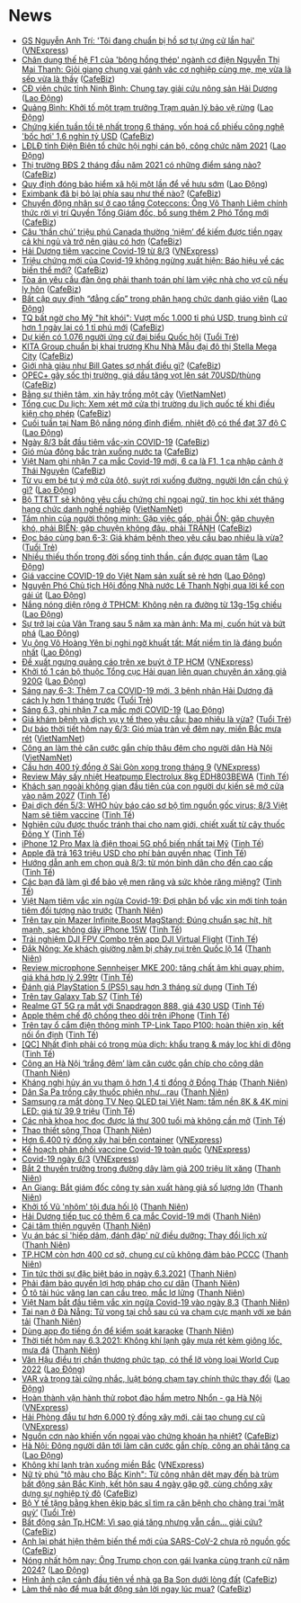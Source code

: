 # News

- [GS Nguyễn Anh Trí: 'Tôi đang chuẩn bị hồ sơ tự ứng cử lần hai'](https://vnexpress.net/gs-nguyen-anh-tri-toi-dang-chuan-bi-ho-so-tu-ung-cu-lan-hai-4243958.html) ([VNExpress](https://vnexpress.net))
- [Chân dung thế hệ F1 của 'bông hồng thép' ngành cơ điện Nguyễn Thị Mai Thanh: Giỏi giang chung vai gánh vác cơ nghiệp cùng mẹ, mẹ vừa là sếp vừa là thầy](https://cafebiz.vn/chan-dung-the-he-f1-cua-bong-hong-thep-nganh-co-dien-nguyen-thi-mai-thanh-gioi-giang-chung-vai-ganh-vac-co-nghiep-cung-me-me-vua-la-sep-vua-la-thay-20210304140233733.chn) ([CafeBiz](https://cafebiz.vn))
- [CĐ viên chức tỉnh Ninh Bình: Chung tay giải cứu nông sản Hải Dương](https://laodong.vn/cong-doan/cd-vien-chuc-tinh-ninh-binh-chung-tay-giai-cuu-nong-san-hai-duong-886223.ldo) ([Lao Động](https://laodong.vn))
- [Quảng Bình: Khởi tố một trạm trưởng Trạm quản lý bảo vệ rừng](https://laodong.vn/phap-luat/quang-binh-khoi-to-mot-tram-truong-tram-quan-ly-bao-ve-rung-886239.ldo) ([Lao Động](https://laodong.vn))
- [Chứng kiến tuần tồi tệ nhất trong 6 tháng, vốn hoá cổ phiếu công nghệ 'bốc hơi' 1,6 nghìn tỷ USD](https://cafebiz.vn/chung-kien-tuan-toi-te-nhat-trong-6-thang-von-hoa-co-phieu-cong-nghe-boc-hoi-16-nghin-ty-usd-20210306084728402.chn) ([CafeBiz](https://cafebiz.vn))
- [LĐLĐ tỉnh Điện Biên tổ chức hội nghị cán bộ, công chức năm 2021](https://laodong.vn/ldld-dien-bien/ldld-tinh-dien-bien-to-chuc-hoi-nghi-can-bo-cong-chuc-nam-2021-886208.ldo) ([Lao Động](https://laodong.vn))
- [Thị trường BĐS 2 tháng đầu năm 2021 có những điểm sáng nào?](https://cafebiz.vn/thi-truong-bds-2-thang-dau-nam-2021-co-nhung-diem-sang-nao-20210306084204379.chn) ([CafeBiz](https://cafebiz.vn))
- [Quy định đóng bảo hiểm xã hội một lần để về hưu sớm](https://laodong.vn/ban-doc/quy-dinh-dong-bao-hiem-xa-hoi-mot-lan-de-ve-huu-som-886210.ldo) ([Lao Động](https://laodong.vn))
- [Eximbank đã bị bỏ lại phía sau như thế nào?](https://cafebiz.vn/eximbank-da-bi-bo-lai-phia-sau-nhu-the-nao-20210306083909827.chn) ([CafeBiz](https://cafebiz.vn))
- [Chuyển động nhân sự ở cao tầng Coteccons: Ông Võ Thanh Liêm chính thức rời vị trí Quyền Tổng Giám đốc, bổ sung thêm 2 Phó Tổng mới](https://cafebiz.vn/chuyen-dong-nhan-su-o-cao-tang-coteccons-ong-vo-thanh-liem-chinh-thuc-roi-vi-tri-quyen-tong-giam-doc-bo-sung-them-2-pho-tong-moi-20210305174851277.chn) ([CafeBiz](https://cafebiz.vn))
- [Câu ‘thần chú’ triệu phú Canada thường ‘niệm’ để kiếm được tiền ngay cả khi ngủ và trở nên giàu có hơn](https://cafebiz.vn/cau-than-chu-trieu-phu-canada-thuong-niem-de-kiem-duoc-tien-ngay-ca-khi-ngu-va-tro-nen-giau-co-hon-20210305172918755.chn) ([CafeBiz](https://cafebiz.vn))
- [Hải Dương tiêm vaccine Covid-19 từ 8/3](https://vnexpress.net/hai-duong-tiem-vaccine-covid-19-tu-8-3-4244306.html) ([VNExpress](https://vnexpress.net))
- [Triệu chứng mới của Covid-19 không ngừng xuất hiện: Báo hiệu về các biến thể mới?](https://cafebiz.vn/trieu-chung-moi-cua-covid-19-khong-ngung-xuat-hien-bao-hieu-ve-cac-bien-the-moi-20210306081910886.chn) ([CafeBiz](https://cafebiz.vn))
- [Tòa án yêu cầu đàn ông phải thanh toán phí làm việc nhà cho vợ cũ nếu ly hôn](https://cafebiz.vn/toa-an-yeu-cau-dan-ong-phai-thanh-toan-phi-lam-viec-nha-cho-vo-cu-neu-ly-hon-20210305211956695.chn) ([CafeBiz](https://cafebiz.vn))
- [Bất cập quy định “đẳng cấp” trong phân hạng chức danh giáo viên](https://laodong.vn/ban-doc/bat-cap-quy-dinh-dang-cap-trong-phan-hang-chuc-danh-giao-vien-886221.ldo) ([Lao Động](https://laodong.vn))
- [TQ bất ngờ cho Mỹ "hít khói": Vượt mốc 1.000 tỉ phú USD, trung bình cứ hơn 1 ngày lại có 1 tỉ phú mới](https://cafebiz.vn/tq-bat-ngo-cho-my-hit-khoi-vuot-moc-1000-ti-phu-usd-trung-binh-cu-hon-1-ngay-lai-co-1-ti-phu-moi-2021030608161749.chn) ([CafeBiz](https://cafebiz.vn))
- [Dự kiến có 1.076 người ứng cử đại biểu Quốc hội](https://tuoitre.vn/du-kien-co-1-076-nguoi-ung-cu-dai-bieu-quoc-hoi-20210305115651395.htm) ([Tuổi Trẻ](https://tuoitre.vn))
- [KITA Group chuẩn bị khai trương Khu Nhà Mẫu đại đô thị Stella Mega City](https://cafebiz.vn/kita-group-chuan-bi-khai-truong-khu-nha-mau-dai-do-thi-stella-mega-city-20210306083503217.chn) ([CafeBiz](https://cafebiz.vn))
- [Giới nhà giàu như Bill Gates sợ nhất điều gì?](https://cafebiz.vn/gioi-nha-giau-nhu-bill-gates-so-nhat-dieu-gi-20210305145912424.chn) ([CafeBiz](https://cafebiz.vn))
- [OPEC+ gây sốc thị trường, giá dầu tăng vọt lên sát 70USD/thùng](https://cafebiz.vn/opec-gay-soc-thi-truong-gia-dau-tang-vot-len-sat-70usd-thung-20210306075448938.chn) ([CafeBiz](https://cafebiz.vn))
- [Bằng sự thiện tâm, xin hãy trồng một cây](http://vietnamnet.vn/vn/thoi-su/bang-su-thien-tam-xin-hay-trong-mot-cay-717607.html) ([VietNamNet](https://vietnamnet.vn))
- [Tổng cục Du lịch: Xem xét mở cửa thị trường du lịch quốc tế khi điều kiện cho phép](https://cafebiz.vn/tong-cuc-du-lich-xem-xet-mo-cua-thi-truong-du-lich-quoc-te-khi-dieu-kien-cho-phep-20210306075203518.chn) ([CafeBiz](https://cafebiz.vn))
- [Cuối tuần tại Nam Bộ nắng nóng đỉnh điểm, nhiệt độ có thể đạt 37 độ C](https://laodong.vn/moi-truong/cuoi-tuan-tai-nam-bo-nang-nong-dinh-diem-nhiet-do-co-the-dat-37-do-c-886232.ldo) ([Lao Động](https://laodong.vn))
- [Ngày 8/3 bắt đầu tiêm vắc-xin COVID-19](https://cafebiz.vn/ngay-8-3-bat-dau-tiem-vac-xin-covid-19-202103060749031.chn) ([CafeBiz](https://cafebiz.vn))
- [Gió mùa đông bắc tràn xuống nước ta](https://cafebiz.vn/gio-mua-dong-bac-tran-xuong-nuoc-ta-20210306074639609.chn) ([CafeBiz](https://cafebiz.vn))
- [Việt Nam ghi nhận 7 ca mắc Covid-19 mới, 6 ca là F1, 1 ca nhập cảnh ở Thái Nguyên](https://cafebiz.vn/viet-nam-ghi-nhan-7-ca-mac-covid-19-moi-6-ca-la-f1-1-ca-nhap-canh-o-thai-nguyen-20210306074309062.chn) ([CafeBiz](https://cafebiz.vn))
- [Từ vụ em bé tự ý mở cửa ôtô, suýt rơi xuống đường, người lớn cần chú ý gì?](https://laodong.vn/xe/tu-vu-em-be-tu-y-mo-cua-oto-suyt-roi-xuong-duong-nguoi-lon-can-chu-y-gi-886196.ldo) ([Lao Động](https://laodong.vn))
- [Bộ TT&TT sẽ không yêu cầu chứng chỉ ngoại ngữ, tin học khi xét thăng hạng chức danh nghề nghiệp](http://vietnamnet.vn/vn/thoi-su/bo-tt-tt-se-khong-yeu-cau-chung-chi-ngoai-ngu-tin-hoc-khi-xet-thang-hang-chuc-danh-nghe-nghiep-717602.html) ([VietNamNet](https://vietnamnet.vn))
- [Tầm nhìn của người thông minh: Gặp việc gấp, phải ỔN; gặp chuyện khó, phải BIẾN; gặp chuyện không đâu, phải TRÁNH](https://cafebiz.vn/tam-nhin-cua-nguoi-thong-minh-gap-viec-gap-phai-on-gap-chuyen-kho-phai-bien-gap-chuyen-khong-dau-phai-tranh-20210305211528235.chn) ([CafeBiz](https://cafebiz.vn))
- [Đọc báo cùng bạn 6-3: Giá khám bệnh theo yêu cầu bao nhiêu là vừa?](https://tuoitre.vn/doc-bao-cung-ban-6-3-gia-kham-benh-theo-yeu-cau-bao-nhieu-la-vua-2021030604280624.htm) ([Tuổi Trẻ](https://tuoitre.vn))
- [Nhiều thiếu thốn trong đời sống tinh thần, cần được quan tâm](https://laodong.vn/cong-doan/nhieu-thieu-thon-trong-doi-song-tinh-than-can-duoc-quan-tam-886163.ldo) ([Lao Động](https://laodong.vn))
- [Giá vaccine COVID-19 do Việt Nam sản xuất sẽ rẻ hơn](https://laodong.vn/video-thoi-su/gia-vaccine-covid-19-do-viet-nam-san-xuat-se-re-hon-885504.ldo) ([Lao Động](https://laodong.vn))
- [Nguyên Phó Chủ tịch Hội đồng Nhà nước Lê Thanh Nghị qua lời kể con gái út](https://laodong.vn/emagazine/nguyen-pho-chu-tich-hoi-dong-nha-nuoc-le-thanh-nghi-qua-loi-ke-con-gai-ut-885748.ldo) ([Lao Động](https://laodong.vn))
- [Nắng nóng diện rộng ở TPHCM: Không nên ra đường từ 13g-15g chiều](https://laodong.vn/suc-khoe/nang-nong-dien-rong-o-tphcm-khong-nen-ra-duong-tu-13g-15g-chieu-886060.ldo) ([Lao Động](https://laodong.vn))
- [Sự trở lại của Vân Trang sau 5 năm xa màn ảnh: Ma mị, cuốn hút và bứt phá](https://laodong.vn/photo/su-tro-lai-cua-van-trang-sau-5-nam-xa-man-anh-ma-mi-cuon-hut-va-but-pha-886080.ldo) ([Lao Động](https://laodong.vn))
- [Vụ ông Võ Hoàng Yên bị nghi ngờ khuất tất: Mất niềm tin là đáng buồn nhất](https://laodong.vn/video-thoi-su/vu-ong-vo-hoang-yen-bi-nghi-ngo-khuat-tat-mat-niem-tin-la-dang-buon-nhat-886188.ldo) ([Lao Động](https://laodong.vn))
- [Đề xuất ngưng quảng cáo trên xe buýt ở TP HCM](https://vnexpress.net/de-xuat-ngung-quang-cao-tren-xe-buyt-o-tp-hcm-4244251.html) ([VNExpress](https://vnexpress.net))
- [Khởi tố 1 cán bộ thuộc Tổng cục Hải quan liên quan chuyên án xăng giả 920G](https://laodong.vn/phap-luat/khoi-to-1-can-bo-thuoc-tong-cuc-hai-quan-lien-quan-chuyen-an-xang-gia-920g-886212.ldo) ([Lao Động](https://laodong.vn))
- [Sáng nay 6-3: Thêm 7 ca COVID-19 mới, 3 bệnh nhân Hải Dương đã cách ly hơn 1 tháng trước](https://tuoitre.vn/sang-nay-6-3-them-7-ca-covid-19-moi-3-benh-nhan-hai-duong-da-cach-ly-hon-1-thang-truoc-20210306061041537.htm) ([Tuổi Trẻ](https://tuoitre.vn))
- [Sáng 6.3, ghi nhận 7 ca mắc mới COVID-19](https://laodong.vn/y-te/sang-63-ghi-nhan-7-ca-mac-moi-covid-19-886227.ldo) ([Lao Động](https://laodong.vn))
- [Giá khám bệnh và dịch vụ y tế theo yêu cầu: bao nhiêu là vừa?](https://tuoitre.vn/gia-kham-benh-va-dich-vu-y-te-theo-yeu-cau-bao-nhieu-la-vua-20210305221309605.htm) ([Tuổi Trẻ](https://tuoitre.vn))
- [Dự báo thời tiết hôm nay 6/3: Gió mùa tràn về đêm nay, miền Bắc mưa rét](http://vietnamnet.vn/vn/thoi-su/du-bao-thoi-tiet-hom-nay-6-3-gio-mua-tran-ve-dem-nay-mien-bac-mua-ret-717529.html) ([VietNamNet](https://vietnamnet.vn))
- [Công an làm thẻ căn cước gắn chíp thâu đêm cho người dân Hà Nội](http://vietnamnet.vn/vn/thoi-su/cong-an-lam-the-can-cuoc-gan-chip-thau-dem-cho-nguoi-dan-ha-noi-717393.html) ([VietNamNet](https://vietnamnet.vn))
- [Cầu hơn 400 tỷ đồng ở Sài Gòn xong trong tháng 9](https://vnexpress.net/cau-hon-400-ty-dong-o-sai-gon-xong-trong-thang-9-4244053.html) ([VNExpress](https://vnexpress.net))
- [Review Máy sấy nhiệt Heatpump Electrolux 8kg EDH803BEWA](https://tinhte.vn/thread/review-may-say-nhiet-heatpump-electrolux-8kg-edh803bewa.3287877/) ([Tinh Tế](https://tinhte.vn))
- [Khách sạn ngoài không gian đầu tiên của con người dự kiến sẽ mở cửa vào năm 2027](https://tinhte.vn/thread/khach-san-ngoai-khong-gian-dau-tien-cua-con-nguoi-du-kien-se-mo-cua-vao-nam-2027.3287968/) ([Tinh Tế](https://tinhte.vn))
- [Đại dịch đến 5/3: WHO hủy báo cáo sơ bộ tìm nguồn gốc virus; 8/3 Việt Nam sẽ tiêm vaccine](https://tinhte.vn/thread/dai-dich-den-5-3-who-huy-bao-cao-so-bo-tim-nguon-goc-virus-8-3-viet-nam-se-tiem-vaccine.3288121/) ([Tinh Tế](https://tinhte.vn))
- [Nghiên cứu được thuốc tránh thai cho nam giới, chiết xuất từ cây thuốc Đông Y](https://tinhte.vn/thread/nghien-cuu-duoc-thuoc-tranh-thai-cho-nam-gioi-chiet-xuat-tu-cay-thuoc-dong-y.3288387/) ([Tinh Tế](https://tinhte.vn))
- [iPhone 12 Pro Max là điện thoại 5G phổ biến nhất tại Mỹ](https://tinhte.vn/thread/iphone-12-pro-max-la-dien-thoai-5g-pho-bien-nhat-tai-my.3278465/) ([Tinh Tế](https://tinhte.vn))
- [Apple đã trả 163 triệu USD cho phí bản quyền nhạc](https://tinhte.vn/thread/apple-da-tra-163-trieu-usd-cho-phi-ban-quyen-nhac.3278546/) ([Tinh Tế](https://tinhte.vn))
- [Hướng dẫn anh em chọn quà 8/3: từ món bình dân cho đến cao cấp](https://tinhte.vn/thread/huong-dan-anh-em-chon-qua-8-3-tu-mon-binh-dan-cho-den-cao-cap.3287423/) ([Tinh Tế](https://tinhte.vn))
- [Các bạn đã làm gì để bảo vệ men răng và sức khỏe răng miệng?](https://tinhte.vn/thread/cac-ban-da-lam-gi-de-bao-ve-men-rang-va-suc-khoe-rang-mieng.3288015/) ([Tinh Tế](https://tinhte.vn))
- [Việt Nam tiêm vắc xin ngừa Covid-19: Đợi phân bổ vắc xin mới tính toán tiêm đối tượng nào trước](https://thanhnien.vn/thoi-su/viet-nam-tiem-vac-xin-ngua-covid-19-doi-phan-bo-vac-xin-moi-tinh-toan-tiem-doi-tuong-nao-truoc-1350200.html) ([Thanh Niên](https://thanhnien.vn))
- [Trên tay pin Mazer Infinite.Boost MagStand: Đúng chuẩn sạc hít, hít mạnh, sạc không dây iPhone 15W](https://tinhte.vn/thread/tren-tay-pin-mazer-infinite-boost-magstand-dung-chuan-sac-hit-hit-manh-sac-khong-day-iphone-15w.3284766/) ([Tinh Tế](https://tinhte.vn))
- [Trải nghiệm DJI FPV Combo trên app DJI Virtual Flight](https://tinhte.vn/thread/trai-nghiem-dji-fpv-combo-tren-app-dji-virtual-flight.3288406/) ([Tinh Tế](https://tinhte.vn))
- [Đắk Nông: Xe khách giường nằm bị cháy rụi trên Quốc lộ 14](https://thanhnien.vn/thoi-su/dak-nong-xe-khach-giuong-nam-bi-chay-rui-tren-quoc-lo-14-1350237.html) ([Thanh Niên](https://thanhnien.vn))
- [Review microphone Sennheiser MKE 200: tăng chất âm khi quay phim, giá khá hợp lý 2.99tr](https://tinhte.vn/thread/review-microphone-sennheiser-mke-200-tang-chat-am-khi-quay-phim-gia-kha-hop-ly-2-99tr.3287903/) ([Tinh Tế](https://tinhte.vn))
- [Đánh giá PlayStation 5 (PS5) sau hơn 3 tháng sử dụng](https://tinhte.vn/thread/danh-gia-playstation-5-ps5-sau-hon-3-thang-su-dung.3287689/) ([Tinh Tế](https://tinhte.vn))
- [Trên tay Galaxy Tab S7](https://tinhte.vn/thread/tren-tay-galaxy-tab-s7.3288257/) ([Tinh Tế](https://tinhte.vn))
- [Realme GT 5G ra mắt với Snapdragon 888, giá 430 USD](https://tinhte.vn/thread/realme-gt-5g-ra-mat-voi-snapdragon-888-gia-430-usd.3287931/) ([Tinh Tế](https://tinhte.vn))
- [Apple thêm chế độ chống theo dõi trên iPhone](https://tinhte.vn/thread/apple-them-che-do-chong-theo-doi-tren-iphone.3287940/) ([Tinh Tế](https://tinhte.vn))
- [Trên tay ổ cắm điện thông minh TP-Link Tapo P100: hoàn thiện xịn, kết nối ổn định](https://tinhte.vn/thread/tren-tay-o-cam-dien-thong-minh-tp-link-tapo-p100-hoan-thien-xin-ket-noi-on-dinh.3251388/) ([Tinh Tế](https://tinhte.vn))
- [[QC] Nhất định phải có trong mùa dịch: khẩu trang & máy lọc khí di động](https://tinhte.vn/thread/qc-nhat-dinh-phai-co-trong-mua-dich-khau-trang-may-loc-khi-di-dong.3286693/) ([Tinh Tế](https://tinhte.vn))
- [Công an Hà Nội ‘trắng đêm’ làm căn cước gắn chíp cho công dân](https://thanhnien.vn/thoi-su/cong-an-ha-noi-trang-dem-lam-can-cuoc-gan-chip-cho-cong-dan-1350212.html) ([Thanh Niên](https://thanhnien.vn))
- [Kháng nghị hủy án vụ tham ô hơn 1,4 tỉ đồng ở Đồng Tháp](https://thanhnien.vn/thoi-su/khang-nghi-huy-an-vu-tham-o-hon-14-ti-dong-o-dong-thap-1350199.html) ([Thanh Niên](https://thanhnien.vn))
- [Dân Sa Pa trồng cây thuốc phiện như...rau](https://thanhnien.vn/thoi-su/dan-sa-pa-trong-cay-thuoc-phien-nhurau-1350102.html) ([Thanh Niên](https://thanhnien.vn))
- [Samsung ra mắt dòng TV Neo QLED tại Việt Nam: tấm nền 8K & 4K mini LED: giá từ 39,9 triệu](https://tinhte.vn/thread/samsung-ra-mat-dong-tv-neo-qled-tai-viet-nam-tam-nen-8k-4k-mini-led-gia-tu-39-9-trieu.3287892/) ([Tinh Tế](https://tinhte.vn))
- [Các nhà khoa học đọc được lá thư 300 tuổi mà không cần mở](https://tinhte.vn/thread/cac-nha-khoa-hoc-doc-duoc-la-thu-300-tuoi-ma-khong-can-mo.3286912/) ([Tinh Tế](https://tinhte.vn))
- [Thao thiết sông Thoa](https://thanhnien.vn/thoi-su/thao-thiet-song-thoa-1350206.html) ([Thanh Niên](https://thanhnien.vn))
- [Hơn 6.400 tỷ đồng xây hai bến container](https://vnexpress.net/hon-6-400-ty-dong-xay-hai-ben-container-4244252.html) ([VNExpress](https://vnexpress.net))
- [Kế hoạch phân phối vaccine Covid-19 toàn quốc](https://vnexpress.net/ke-hoach-phan-phoi-vaccine-covid-19-toan-quoc-4244258.html) ([VNExpress](https://vnexpress.net))
- [Covid-19 ngày 6/3](https://vnexpress.net/covid-19-ngay-6-3-4244262.html) ([VNExpress](https://vnexpress.net))
- [Bắt 2 thuyền trưởng trong đường dây làm giả 200 triệu lít xăng](https://thanhnien.vn/thoi-su/bat-2-thuyen-truong-trong-duong-day-lam-gia-200-trieu-lit-xang-1350202.html) ([Thanh Niên](https://thanhnien.vn))
- [An Giang: Bắt giám đốc công ty sản xuất hàng giả số lượng lớn](https://thanhnien.vn/thoi-su/an-giang-bat-giam-doc-cong-ty-san-xuat-hang-gia-so-luong-lon-1350192.html) ([Thanh Niên](https://thanhnien.vn))
- [Khởi tố Vũ 'nhôm' tội đưa hối lộ](https://thanhnien.vn/thoi-su/khoi-to-vu-nhom-toi-dua-hoi-lo-1350193.html) ([Thanh Niên](https://thanhnien.vn))
- [Hải Dương tiếp tục có thêm 6 ca mắc Covid-19 mới](https://thanhnien.vn/thoi-su/hai-duong-tiep-tuc-co-them-6-ca-mac-covid-19-moi-1350231.html) ([Thanh Niên](https://thanhnien.vn))
- [Cái tâm thiện nguyện](https://thanhnien.vn/blog-phong-vien/cai-tam-thien-nguyen-1350129.html) ([Thanh Niên](https://thanhnien.vn))
- [Vụ án bác sĩ 'hiếp dâm, đánh đập' nữ điều dưỡng: Thay đổi lịch xử](https://thanhnien.vn/thoi-su/vu-an-bac-si-hiep-dam-danh-dap-nu-dieu-duong-thay-doi-lich-xu-1350196.html) ([Thanh Niên](https://thanhnien.vn))
- [TP.HCM còn hơn 400 cơ sở, chung cư cũ không đảm bảo PCCC](https://thanhnien.vn/thoi-su/tphcm-con-hon-400-co-so-chung-cu-cu-khong-dam-bao-pccc-1350203.html) ([Thanh Niên](https://thanhnien.vn))
- [Tin tức thời sự đặc biệt báo in ngày 6.3.2021](https://thanhnien.vn/thoi-su/tin-tuc-thoi-su-dac-biet-bao-in-ngay-632021-1350222.html) ([Thanh Niên](https://thanhnien.vn))
- [Phải đảm bảo quyền lợi hợp pháp cho cư dân](https://thanhnien.vn/thoi-su/phai-dam-bao-quyen-loi-hop-phap-cho-cu-dan-1350130.html) ([Thanh Niên](https://thanhnien.vn))
- [Ô tô tải húc văng lan can cầu treo, mắc lơ lửng](https://thanhnien.vn/thoi-su/o-to-tai-huc-vang-lan-can-cau-treo-mac-lo-lung-1350195.html) ([Thanh Niên](https://thanhnien.vn))
- [Việt Nam bắt đầu tiêm vắc xin ngừa Covid-19 vào ngày 8.3](https://thanhnien.vn/thoi-su/viet-nam-bat-dau-tiem-vac-xin-ngua-covid-19-vao-ngay-83-1350201.html) ([Thanh Niên](https://thanhnien.vn))
- [Tai nạn ở Đà Nẵng: Tử vong tại chỗ sau cú va chạm cực mạnh với xe bán tải](https://thanhnien.vn/thoi-su/tai-nan-o-da-nang-tu-vong-tai-cho-sau-cu-va-cham-cuc-manh-voi-xe-ban-tai-1350214.html) ([Thanh Niên](https://thanhnien.vn))
- [Dùng app đo tiếng ồn để kiểm soát karaoke](https://thanhnien.vn/thoi-su/dung-app-do-tieng-on-de-kiem-soat-karaoke-1350213.html) ([Thanh Niên](https://thanhnien.vn))
- [Thời tiết hôm nay 6.3.2021: Không khí lạnh gây mưa rét kèm giông lốc, mưa đá](https://thanhnien.vn/thoi-su/thoi-tiet-hom-nay-632021-khong-khi-lanh-gay-mua-ret-kem-giong-loc-mua-da-1350217.html) ([Thanh Niên](https://thanhnien.vn))
- [Văn Hậu điều trị chấn thương phức tạp, có thể lỡ vòng loại World Cup 2022](https://laodong.vn/bong-da/van-hau-dieu-tri-chan-thuong-phuc-tap-co-the-lo-vong-loai-world-cup-2022-886198.ldo) ([Lao Động](https://laodong.vn))
- [VAR và trọng tài cứng nhắc, luật bóng chạm tay chính thức thay đổi](https://laodong.vn/bong-da-quoc-te/var-va-trong-tai-cung-nhac-luat-bong-cham-tay-chinh-thuc-thay-doi-886199.ldo) ([Lao Động](https://laodong.vn))
- [Hoàn thành vận hành thử robot đào hầm metro Nhổn - ga Hà Nội](https://vnexpress.net/hoan-thanh-van-hanh-thu-robot-dao-ham-metro-nhon-ga-ha-noi-4244235.html) ([VNExpress](https://vnexpress.net))
- [Hải Phòng đầu tư hơn 6.000 tỷ đồng xây mới, cải tạo chung cư cũ](https://vnexpress.net/hai-phong-dau-tu-hon-6-000-ty-dong-xay-moi-cai-tao-chung-cu-cu-4243710.html) ([VNExpress](https://vnexpress.net))
- [Nguồn cơn nào khiến vốn ngoại vào chứng khoán hạ nhiệt?](https://cafebiz.vn/nguon-con-nao-khien-von-ngoai-vao-chung-khoan-ha-nhiet-20210305210149956.chn) ([CafeBiz](https://cafebiz.vn))
- [Hà Nội: Đông người dân tới làm căn cước gắn chíp, công an phải tăng ca](https://laodong.vn/video/ha-noi-dong-nguoi-dan-toi-lam-can-cuoc-gan-chip-cong-an-phai-tang-ca-886186.ldo) ([Lao Động](https://laodong.vn))
- [Không khí lạnh tràn xuống miền Bắc](https://vnexpress.net/khong-khi-lanh-tran-xuong-mien-bac-4244227.html) ([VNExpress](https://vnexpress.net))
- [Nữ tỷ phú "tô màu cho Bắc Kinh": Từ công nhân dệt may đến bà trùm bất động sản Bắc Kinh, kết hôn sau 4 ngày gặp gỡ, cùng chồng xây dựng sự nghiệp tỷ đô](https://cafebiz.vn/nu-ty-phu-to-mau-cho-bac-kinh-tu-cong-nhan-det-may-den-ba-trum-bat-dong-san-bac-kinh-ket-hon-sau-4-ngay-gap-go-cung-chong-xay-dung-su-nghiep-ty-do-2021030520180537.chn) ([CafeBiz](https://cafebiz.vn))
- [Bộ Y tế tặng bằng khen êkip bác sĩ tìm ra căn bệnh cho chàng trai ‘mặt quỷ’](https://tuoitre.vn/bo-y-te-tang-bang-khen-ekip-bac-si-tim-ra-can-benh-cho-chang-trai-mat-quy-20210305202425664.htm) ([Tuổi Trẻ](https://tuoitre.vn))
- [Bất động sản Tp.HCM: Vì sao giá tăng nhưng vẫn cần... giải cứu?](https://cafebiz.vn/bat-dong-san-tphcm-vi-sao-gia-tang-nhung-van-can-giai-cuu-20210305194348087.chn) ([CafeBiz](https://cafebiz.vn))
- [Anh lại phát hiện thêm biến thể mới của SARS-CoV-2 chưa rõ nguồn gốc](https://cafebiz.vn/anh-lai-phat-hien-them-bien-the-moi-cua-sars-cov-2-chua-ro-nguon-goc-20210305200227449.chn) ([CafeBiz](https://cafebiz.vn))
- [Nóng nhất hôm nay: Ông Trump chọn con gái Ivanka cùng tranh cử năm 2024?](https://laodong.vn/video-the-gioi/nong-nhat-hom-nay-ong-trump-chon-con-gai-ivanka-cung-tranh-cu-nam-2024-886161.ldo) ([Lao Động](https://laodong.vn))
- [Hình ảnh cận cảnh đầu tiên về nhà ga Ba Son dưới lòng đất](https://cafebiz.vn/hinh-anh-can-canh-dau-tien-ve-nha-ga-ba-son-duoi-long-dat-20210305202311367.chn) ([CafeBiz](https://cafebiz.vn))
- [Làm thế nào để mua bất động sản lời ngay lúc mua?](https://cafebiz.vn/lam-the-nao-de-mua-bat-dong-san-loi-ngay-luc-mua-20210305192625028.chn) ([CafeBiz](https://cafebiz.vn))
